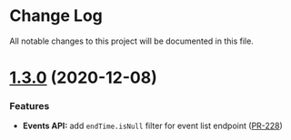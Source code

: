 # Change Log

All notable changes to this project will be documented in this file.

# [1.3.0](https://github.com/cognitedata/cognite-sdk-dotnet/compare/v1.2.0...v1.3.0) (2020-12-08)


### Features

* **Events API:** add `endTime.isNull` filter for event list endpoint ([PR-228](https://github.com/cognitedata/cognite-sdk-dotnet/pull/228/files))

